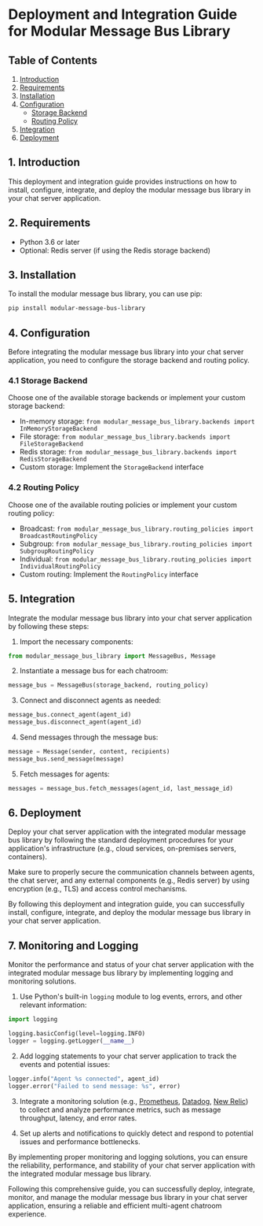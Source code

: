 # Deployment and Integration Guide for Modular Message Bus Library

## Table of Contents
1. [Introduction](#introduction)
2. [Requirements](#requirements)
3. [Installation](#installation)
4. [Configuration](#configuration)
   * [Storage Backend](#storage-backend)
   * [Routing Policy](#routing-policy)
5. [Integration](#integration)
6. [Deployment](#deployment)

## 1. Introduction <a name="introduction"></a>
This deployment and integration guide provides instructions on how to install, configure, integrate, and deploy the modular message bus library in your chat server application.

## 2. Requirements <a name="requirements"></a>
* Python 3.6 or later
* Optional: Redis server (if using the Redis storage backend)

## 3. Installation <a name="installation"></a>
To install the modular message bus library, you can use pip:

```bash
pip install modular-message-bus-library
```

## 4. Configuration <a name="configuration"></a>
Before integrating the modular message bus library into your chat server application, you need to configure the storage backend and routing policy.

### 4.1 Storage Backend <a name="storage-backend"></a>
Choose one of the available storage backends or implement your custom storage backend:

* In-memory storage: `from modular_message_bus_library.backends import InMemoryStorageBackend`
* File storage: `from modular_message_bus_library.backends import FileStorageBackend`
* Redis storage: `from modular_message_bus_library.backends import RedisStorageBackend`
* Custom storage: Implement the `StorageBackend` interface

### 4.2 Routing Policy <a name="routing-policy"></a>
Choose one of the available routing policies or implement your custom routing policy:

* Broadcast: `from modular_message_bus_library.routing_policies import BroadcastRoutingPolicy`
* Subgroup: `from modular_message_bus_library.routing_policies import SubgroupRoutingPolicy`
* Individual: `from modular_message_bus_library.routing_policies import IndividualRoutingPolicy`
* Custom routing: Implement the `RoutingPolicy` interface

## 5. Integration <a name="integration"></a>
Integrate the modular message bus library into your chat server application by following these steps:

1. Import the necessary components:

```python
from modular_message_bus_library import MessageBus, Message
```

2. Instantiate a message bus for each chatroom:

```python
message_bus = MessageBus(storage_backend, routing_policy)
```

3. Connect and disconnect agents as needed:

```python
message_bus.connect_agent(agent_id)
message_bus.disconnect_agent(agent_id)
```

4. Send messages through the message bus:

```python
message = Message(sender, content, recipients)
message_bus.send_message(message)
```

5. Fetch messages for agents:

```python
messages = message_bus.fetch_messages(agent_id, last_message_id)
```

## 6. Deployment <a name="deployment"></a>
Deploy your chat server application with the integrated modular message bus library by following the standard deployment procedures for your application's infrastructure (e.g., cloud services, on-premises servers, containers).

Make sure to properly secure the communication channels between agents, the chat server, and any external components (e.g., Redis server) by using encryption (e.g., TLS) and access control mechanisms.

By following this deployment and integration guide, you can successfully install, configure, integrate, and deploy the modular message bus library in your chat server application.


## 7. Monitoring and Logging <a name="monitoring-and-logging"></a>
Monitor the performance and status of your chat server application with the integrated modular message bus library by implementing logging and monitoring solutions.

1. Use Python's built-in `logging` module to log events, errors, and other relevant information:

```python
import logging

logging.basicConfig(level=logging.INFO)
logger = logging.getLogger(__name__)
```

2. Add logging statements to your chat server application to track the events and potential issues:

```python
logger.info("Agent %s connected", agent_id)
logger.error("Failed to send message: %s", error)
```

3. Integrate a monitoring solution (e.g., [Prometheus](https://prometheus.io/), [Datadog](https://www.datadoghq.com/), [New Relic](https://newrelic.com/)) to collect and analyze performance metrics, such as message throughput, latency, and error rates.

4. Set up alerts and notifications to quickly detect and respond to potential issues and performance bottlenecks.

By implementing proper monitoring and logging solutions, you can ensure the reliability, performance, and stability of your chat server application with the integrated modular message bus library.

Following this comprehensive guide, you can successfully deploy, integrate, monitor, and manage the modular message bus library in your chat server application, ensuring a reliable and efficient multi-agent chatroom experience.
